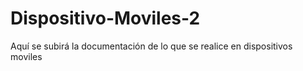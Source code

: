 # Dispositivo-Moviles-2
Aquí se subirá la documentación de lo que se realice en dispositivos moviles
